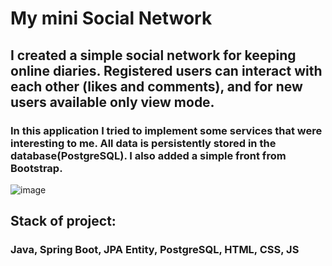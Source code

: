 # My mini Social Network
## I created a simple social network for keeping online diaries. Registered users can interact with each other (likes and comments), and for new users available only view mode.
### In this application I tried to implement some services that were interesting to me. All data is persistently stored in the database(PostgreSQL). I also added a simple front from Bootstrap.
![image](https://github.com/user-attachments/assets/8ef18bad-2881-4c87-9eeb-2591e02ec041)
## Stack of project: 
### Java, Spring Boot, JPA Entity, PostgreSQL, HTML, CSS, JS


